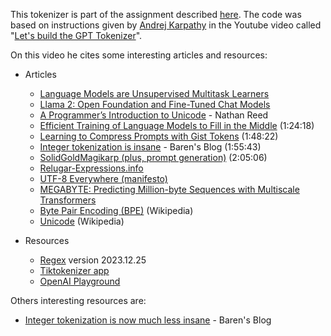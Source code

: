 This tokenizer is part of the assignment described [here](https://github.com/thiagodepaulo/nlp/blob/main/aula_1/exercicio1.md). The code was based on instructions given by [Andrej Karpathy](https://en.wikipedia.org/wiki/Andrej_Karpathy) in the Youtube video called "[Let's build the GPT Tokenizer](https://www.youtube.com/watch?v=zduSFxRajkE)".

On this video he cites some interesting articles and resources:
* Articles
  - [Language Models are Unsupervised Multitask Learners](https://cdn.openai.com/better-language-models/language_models_are_unsupervised_multitask_learners.pdf)
  - [Llama 2: Open Foundation and Fine-Tuned Chat Models](https://arxiv.org/abs/2307.09288)
  - [A Programmer’s Introduction to Unicode](https://www.reedbeta.com/blog/programmers-intro-to-unicode/) - Nathan Reed
  - [Efficient Training of Language Models to Fill in the Middle](https://arxiv.org/abs/2207.14255) (1:24:18)
  - [Learning to Compress Prompts with Gist Tokens](https://arxiv.org/abs/2304.08467) (1:48:22)
  - [Integer tokenization is insane](https://www.beren.io/2023-02-04-Integer-tokenization-is-insane/) - Baren's Blog (1:55:43)
  - [SolidGoldMagikarp (plus, prompt generation)](https://www.lesswrong.com/posts/aPeJE8bSo6rAFoLqg/solidgoldmagikarp-plus-prompt-generation) (2:05:06)
  - [Relugar-Expressions.info](https://www.regular-expressions.info/unicode.html)
  - [UTF-8 Everywhere (manifesto)](https://utf8everywhere.org/)
  - [MEGABYTE: Predicting Million-byte Sequences with Multiscale Transformers](https://arxiv.org/abs/2305.07185)
  - [Byte Pair Encoding (BPE)](https://en.wikipedia.org/wiki/Byte_pair_encoding) (Wikipedia)
  - [Unicode](https://en.wikipedia.org/wiki/Unicode) (Wikipedia)
    
* Resources
  - [Regex](https://pypi.org/project/regex/) version 2023.12.25
  - [Tiktokenizer app](https://tiktokenizer.vercel.app/)
  - [OpenAI Playground](https://platform.openai.com/playground)

Others interesting resources are:
  - [Integer tokenization is now much less insane](https://www.beren.io/2024-05-11-Integer-tokenization-is-now-much-less-insane/) - Baren's Blog
